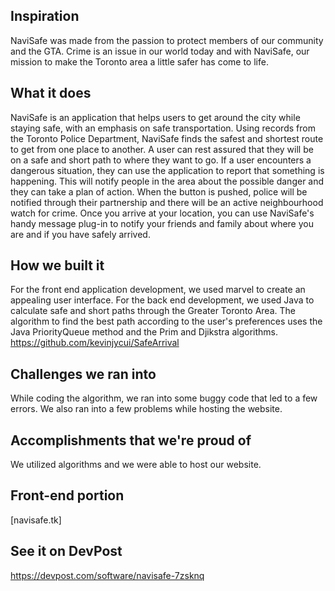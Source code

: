 ## Inspiration
NaviSafe was made from the passion to protect members of our community and the GTA. Crime is an issue in our world today and with NaviSafe, our mission to make the Toronto area a little safer has come to life.
## What it does
NaviSafe is an application that helps users to get around the city while staying safe, with an emphasis on safe transportation. Using records from the Toronto Police Department, NaviSafe finds the safest and shortest route to get from one place to another. A user can rest assured that they will be on a safe and short path to where they want to go. If a user encounters a dangerous situation, they can use the application to report that something is happening. This will notify people in the area about the possible danger and they can take a plan of action. When the button is pushed, police will be notified through their partnership and there will be an active neighbourhood watch for crime. Once you arrive at your location, you can use NaviSafe's handy message plug-in to notify your friends and family about where you are and if you have safely arrived.
## How we built it
For the front end application development, we used marvel to create an appealing user interface. For the back end development, we used Java to calculate safe and short paths through the Greater Toronto Area. The algorithm to find the best path according to the user's preferences uses the Java PriorityQueue method and the Prim and Djikstra algorithms.
https://github.com/kevinjycui/SafeArrival
## Challenges we ran into
While coding the algorithm, we ran into some buggy code that led to a few errors. We also ran into a few problems while hosting the website.
## Accomplishments that we're proud of
We utilized algorithms and we were able to host our website.

## Front-end portion
[navisafe.tk]

## See it on DevPost
https://devpost.com/software/navisafe-7zsknq

